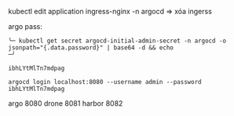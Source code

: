kubectl edit application ingress-nginx -n argocd => xóa ingerss

argo pass: 
```
╰─ kubectl get secret argocd-initial-admin-secret -n argocd -o jsonpath="{.data.password}" | base64 -d && echo                                                                 ─╯

ibhLYtMlTn7mdpag

argocd login localhost:8080 --username admin --password ibhLYtMlTn7mdpag  
```


argo 8080
drone 8081
harbor 8082